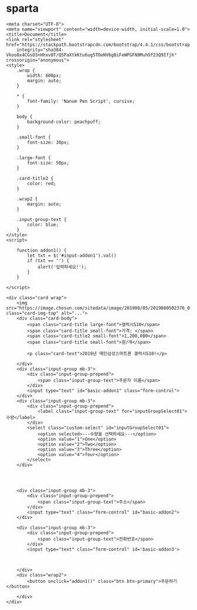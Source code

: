 # sparta<!DOCTYPE html>
<html lang="en">

<head>
    <script src="https://ajax.googleapis.com/ajax/libs/jquery/3.4.1/jquery.min.js"></script>
    <link href="https://fonts.googleapis.com/css?family=Nanum+Pen+Script&display=swap" rel="stylesheet">

    <meta charset="UTF-8">
    <meta name="viewport" content="width=device-width, initial-scale=1.0">
    <title>Document</title>
    <link rel="stylesheet" href="https://stackpath.bootstrapcdn.com/bootstrap/4.4.1/css/bootstrap.min.css"
        integrity="sha384-Vkoo8x4CGsO3+Hhxv8T/Q5PaXtkKtu6ug5TOeNV6gBiFeWPGFN9MuhOf23Q9Ifjh" crossorigin="anonymous">
    <style>
        .wrap {
            width: 600px;
            margin: auto;
        }

        * {
            font-family: 'Nanum Pen Script', cursive;
        }

        body {
            background-color: peachpuff;
        }

        .small-font {
            font-size: 30px;
        }

        .large-font {
            font-size: 50px;
        }

        .card-title2 {
            color: red;
        }

        .wrap2 {
            margin: auto;
        }

        .input-group-text {
            color: blue;
        }
    </style>
    <script>

        function addon1() {
            let txt = $('#input-addon1').val()
            if (txt == '') {
                alert('입력하세요!');
            }
        }

    </script>


</head>

<body>



    <div class="card wrap">
        <img src="https://image.chosun.com/sitedata/image/201908/05/2019080502376_0.jpg" class="card-img-top" alt="...">
        <div class="card-body">
            <span class="card-title large-font">갤럭시S10</span>
            <span class="card-title small-font">가격: </span>
            <span class="card-title2 small-font">1,200,000</span>
            <span class="card-title small-font">원/개</span>

            <p class="card-text">2019년 메인삼성스마트폰 갤럭시S10!</p>

        </div>
        <div class="input-group mb-3">
            <div class="input-group-prepend">
                <span class="input-group-text">주문자 이름</span>
            </div>
            <input type="text" id="basic-addon1" class="form-control">
        </div>
        <div class="input-group mb-3">
            <div class="input-group-prepend">
                <label class="input-group-text" for="inputGroupSelect01">수량</label>
            </div>
            <select class="custom-select" id="inputGroupSelect01">
                <option selected>---수량을 선택하세요---</option>
                <option value="1">One</option>
                <option value="2">Two</option>
                <option value="3">Three</option>
                <option value="4">four</option>
            </select>
        </div>




        <div class="input-group mb-3">
            <div class="input-group-prepend">
                <span class="input-group-text">주소</span>
            </div>
            <input type="text" class="form-control" id="basic-addon2">
        </div>

        <div class="input-group mb-3">
            <div class="input-group-prepend">
                <span class="input-group-text">전화번호</span>
            </div>
            <input type="text" class="form-control" id='basic-addon3'>



        </div>
        <div class="wrap2">
            <button onclick="addon1()" class="btn btn-primary">주문하기</button>

        </div>
    </div>


</body>

</html>
